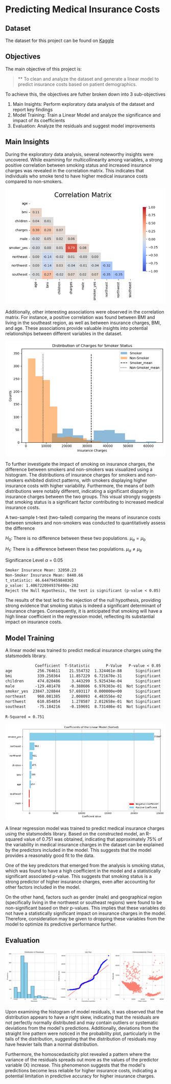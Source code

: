 # Predicting Medical Insurance Costs
 

## Dataset

The dataset for this project can be found on [Kaggle](https://www.kaggle.com/datasets/teertha/ushealthinsurancedataset)

## Objectives

The main objective of this project is:

> ** To clean and analyze the dataset and generate a linear model to predict insurance costs based on patient demographics.

To achieve this, the objectives are futher broken down into 3 sub-objectives
1. Main Insights: Perform exploratory data analysis of the dataset and report key findings
2. Model Training: Train a Linear Model and analyze the significance and impact of its coefficients
3. Evaluation: Analyze the residuals and suggest model improvements

## Main Insights

During the exploratory data analysis, several noteworthy insights were uncovered. While examining for multicollinearity among variables, a strong positive correlation between smoking status and increased insurance charges was revealed in the correlation matrix. This indicates that individuals who smoke tend to have higher medical insurance costs compared to non-smokers.

![CR_mat](figures/cor_mat.png)


Additionally, other interesting associations were observed in the correlation matrix. For instance, a positive correlation was found between BMI and living in the southeast region, as well as between insurance charges, BMI, and age. These associations provide valuable insights into potential relationships between different variables in the dataset.

![smoking_hist](figures/smoker_histogram.png)

To further investigate the impact of smoking on insurance charges, the difference between smokers and non-smokers was visualized using a histogram. The distributions of insurance charges for smokers and non-smokers exhibited distinct patterns, with smokers displaying higher insurance costs with higher variability. Furthermore, the means of both distributions were notably different, indicating a significant disparity in insurance charges between the two groups. This visual strongly suggests that smoking status is a significant factor contributing to increased medical insurance costs.

A two-sample t-test (two-tailed) comparing the means of insurance costs between smokers and non-smokers was conducted to quantitatively assess the difference

$H_0$: There is no difference between these two populations. $\mu_a = \mu_b$

$H_1$: There is a difference between these two populations. $\mu_a \neq \mu_b$

Significance Level $\alpha$ = 0.05

```shell
Smoker Insurance Mean: 32050.23
Non-Smoker Insurance Mean: 8440.66
t_statistic: 46.64479459840305
p_value: 1.4067220949376498e-282
Reject the Null Hypothesis, the test is significant (p-value < 0.05)
```

The results of the test led to the rejection of the null hypothesis, providing strong evidence that smoking status is indeed a significant determinant of insurance charges. Consequently, it is anticipated that smoking will have a high linear coefficient in the regression model, reflecting its substantial impact on insurance costs.


## Model Training 

A linear model was trained to predict medical insurance charges using the statsmodels library. 

```shell
             Coefficient  T-Statistic       P-Value   P-value < 0.05
age           256.764611    21.554732  1.324461e-88      Significant
bmi           339.250364    11.857229  6.721670e-31      Significant
children      474.820486     3.443299  5.925434e-04      Significant
male         -129.481478    -0.388606  6.976303e-01  Not Significant
smoker_yes  23847.328844    57.693117  0.000000e+00      Significant
northeast     960.081385     2.008093  4.483556e-02      Significant
northwest     610.854854     1.278587  2.012658e-01  Not Significant
southeast     -75.184216    -0.159691  8.731486e-01  Not Significant

R-Squared = 0.751

```

![model_coeff](figures/linear_coeff.png)

A linear regression model was trained to predict medical insurance charges using the statsmodels library. Based on the constructed model, an R-squared value of 0.751 was obtained, indicating that approximately 75% of the variability in medical insurance charges in the dataset can be explained by the predictors included in the model. This suggests that the model provides a reasonably good fit to the data.

One of the key predictors that emerged from the analysis is smoking status, which was found to have a high coefficient in the model and a statistically significant associated p-value. This suggests that smoking status is a strong predictor of higher insurance charges, even after accounting for other factors included in the model.

On the other hand, factors such as gender (male) and geographical region (specifically living in the northwest or southeast regions) were found to be non-significant based on their p-values. This implies that these variables do not have a statistically significant impact on insurance charges in the model. Therefore, consideration may be given to dropping these variables from the model to optimize its predictive performance further.

## Evaluation


![model_resids](figures/residual_plots.png)

Upon examining the histogram of model residuals, it was observed that the distribution appears to have a right skew, indicating that the residuals are not perfectly normally distributed and may contain outliers or systematic deviations from the model's predictions. Additionally, deviations from the straight line pattern were noticed in the probability plot, particularly in the tails of the distribution, suggesting that the distribution of residuals may have heavier tails than a normal distribution.

Furthermore, the homoscedasticity plot revealed a pattern where the variance of the residuals spreads out more as the values of the predictor variable (X) increase. This phenomenon suggests that the model's predictions become less reliable for higher insurance costs, indicating a potential limitation in predictive accuracy for higher insurance charges.

